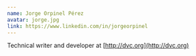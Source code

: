 ```yaml
---
name: Jorge Orpinel Pérez
avatar: jorge.jpg
link: https://www.linkedin.com/in/jorgeorpinel
---
```


Technical writer and developer at [http://dvc.org](http://dvc.org)
